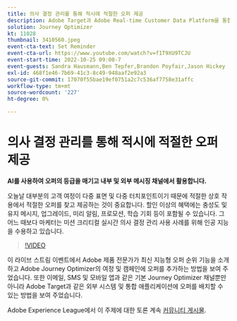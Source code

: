 ```yaml
---
title: 의사 결정 관리를 통해 적시에 적절한 오퍼 제공
description: Adobe Target과 Adobe Real-time Customer Data Platform을 통합하여 보다 개인화된 고객 경험을 제공할 수 있습니다. 이 라이브스트림 이벤트에서 이 두 플랫폼을 통합하여 기업이 실시간으로 데이터를 수집한 다음 타겟팅된 경험을 생성하고 테스트하는 방법을 살펴보십시오. 라이브 데모에서 이 강력한 기능의 전체적인 프로세스를 확인하십시오.
solution: Journey Optimizer
kt: 11028
thumbnail: 3410560.jpeg
event-cta-text: Set Reminder
event-cta-url: https://www.youtube.com/watch?v=f1T9XU9TCJU
event-start-time: 2022-10-25 09:00-7
event-guests: Sandra Hausmann,Ben Tepfer,Brandon Poyfair,Jason Hickey
exl-id: 468f1e46-7b69-41c3-8c49-948aaf2e92a3
source-git-commit: 17070f55bae19ef0751a2c7c536af7758e31affc
workflow-type: tm+mt
source-wordcount: '227'
ht-degree: 0%

---
```


# 의사 결정 관리를 통해 적시에 적절한 오퍼 제공

**AI를 사용하여 오퍼의 등급을 매기고 내부 및 외부 메시징 채널에서 활용합니다.**

오늘날 대부분의 고객 여정이 다중 표면 및 다중 터치포인트이기 때문에 적절한 상호 작용에서 적절한 오퍼를 찾고 제공하는 것이 중요합니다. 할인 이상의 혜택에는 충성도 및 유지 메시지, 업그레이드, 미리 알림, 프로모션, 학습 기회 등이 포함될 수 있습니다. 그 어느 때보다 마케터는 미션 크리티컬 실시간 의사 결정 관리 사용 사례를 위해 인공 지능을 수용하고 있습니다.

>[!VIDEO](https://video.tv.adobe.com/v/3410560/?quality=12&learn=on)

이 라이브 스트림 이벤트에서 Adobe 제품 전문가가 최신 지능형 오퍼 순위 기능을 소개하고 Adobe Journey Optimizer의 여정 및 캠페인에 오퍼를 추가하는 방법을 보여 주었습니다.  또한 이메일, SMS 및 모바일 앱과 같은 기본 Journey Optimizer 채널뿐만 아니라 Adobe Target과 같은 외부 시스템 및 통합 애플리케이션에 오퍼를 배치할 수 있는 방법을 보여 주었습니다.

Adobe Experience League에서 이 주제에 대한 토론 계속 [커뮤니티 게시물](https://experienceleaguecommunities.adobe.com/t5/journey-optimizer-discussions/experience-league-live-post-session-discussion-deliver-the-right/m-p/554802#M55).

